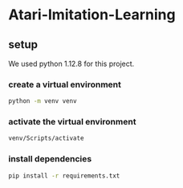 # Atari-Imitation-Learning

## setup

We used python 1.12.8 for this project.

### create a virtual environment
```bash
python -m venv venv
```

### activate the virtual environment
```bash
venv/Scripts/activate
```

### install dependencies
```bash
pip install -r requirements.txt
```